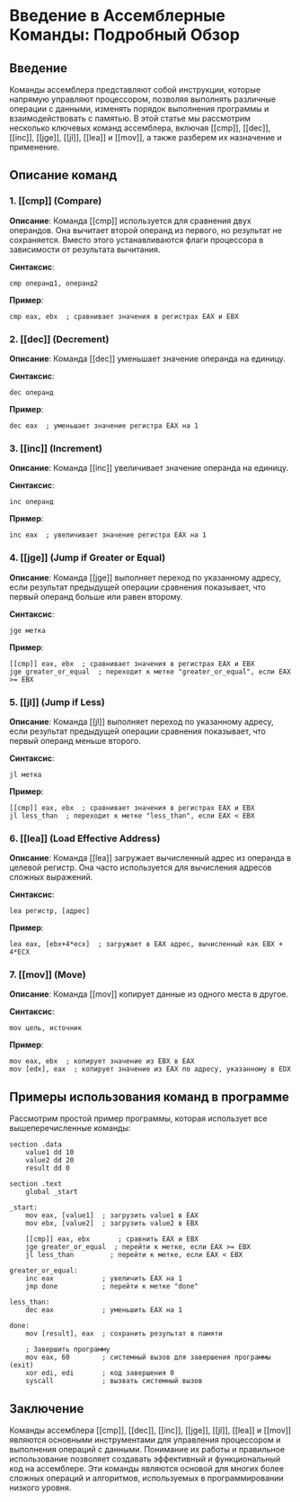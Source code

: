 #  Введение в Ассемблерные Команды: Подробный Обзор

##  Введение

Команды ассемблера представляют собой инструкции, которые напрямую управляют процессором, позволяя выполнять различные операции с данными, изменять порядок выполнения программы и взаимодействовать с памятью. В этой статье мы рассмотрим несколько ключевых команд ассемблера, включая [[cmp]], [[dec]], [[inc]], [[jge]], [[jl]], [[lea]] и [[mov]], а также разберем их назначение и применение.

##  Описание команд

###  1. [[cmp]] (Compare)

**Описание**: Команда [[cmp]] используется для сравнения двух операндов. Она вычитает второй операнд из первого, но результат не сохраняется. Вместо этого устанавливаются флаги процессора в зависимости от результата вычитания.

**Синтаксис**:
```assembly
cmp операнд1, операнд2
```

**Пример**:
```assembly
cmp eax, ebx  ; сравнивает значения в регистрах EAX и EBX
```

###  2. [[dec]] (Decrement)

**Описание**: Команда [[dec]] уменьшает значение операнда на единицу.

**Синтаксис**:
```assembly
dec операнд
```

**Пример**:
```assembly
dec eax  ; уменьшает значение регистра EAX на 1
```

###  3. [[inc]] (Increment)

**Описание**: Команда [[inc]] увеличивает значение операнда на единицу.

**Синтаксис**:
```assembly
inc операнд
```

**Пример**:
```assembly
inc eax  ; увеличивает значение регистра EAX на 1
```

###  4. [[jge]] (Jump if Greater or Equal)

**Описание**: Команда [[jge]] выполняет переход по указанному адресу, если результат предыдущей операции сравнения показывает, что первый операнд больше или равен второму.

**Синтаксис**:
```assembly
jge метка
```

**Пример**:
```assembly
[[cmp]] eax, ebx  ; сравнивает значения в регистрах EAX и EBX
jge greater_or_equal  ; переходит к метке "greater_or_equal", если EAX >= EBX
```

###  5. [[jl]] (Jump if Less)

**Описание**: Команда [[jl]] выполняет переход по указанному адресу, если результат предыдущей операции сравнения показывает, что первый операнд меньше второго.

**Синтаксис**:
```assembly
jl метка
```

**Пример**:
```assembly
[[cmp]] eax, ebx  ; сравнивает значения в регистрах EAX и EBX
jl less_than  ; переходит к метке "less_than", если EAX < EBX
```

###  6. [[lea]] (Load Effective Address)

**Описание**: Команда [[lea]] загружает вычисленный адрес из операнда в целевой регистр. Она часто используется для вычисления адресов сложных выражений.

**Синтаксис**:
```assembly
lea регистр, [адрес]
```

**Пример**:
```assembly
lea eax, [ebx+4*ecx]  ; загружает в EAX адрес, вычисленный как EBX + 4*ECX
```

###  7. [[mov]] (Move)

**Описание**: Команда [[mov]] копирует данные из одного места в другое.

**Синтаксис**:
```assembly
mov цель, источник
```

**Пример**:
```assembly
mov eax, ebx  ; копирует значение из EBX в EAX
mov [edx], eax  ; копирует значение из EAX по адресу, указанному в EDX
```

##  Примеры использования команд в программе

Рассмотрим простой пример программы, которая использует все вышеперечисленные команды:

```assembly
section .data
    value1 dd 10
    value2 dd 20
    result dd 0

section .text
    global _start

_start:
    mov eax, [value1]  ; загрузить value1 в EAX
    mov ebx, [value2]  ; загрузить value2 в EBX

    [[cmp]] eax, ebx       ; сравнить EAX и EBX
    jge greater_or_equal  ; перейти к метке, если EAX >= EBX
    jl less_than         ; перейти к метке, если EAX < EBX

greater_or_equal:
    inc eax            ; увеличить EAX на 1
    jmp done           ; перейти к метке "done"

less_than:
    dec eax            ; уменьшить EAX на 1

done:
    mov [result], eax  ; сохранить результат в памяти

    ; Завершить программу
    mov eax, 60        ; системный вызов для завершения программы (exit)
    xor edi, edi       ; код завершения 0
    syscall            ; вызвать системный вызов
```

##  Заключение

Команды ассемблера [[cmp]], [[dec]], [[inc]], [[jge]], [[jl]], [[lea]] и [[mov]] являются основными инструментами для управления процессором и выполнения операций с данными. Понимание их работы и правильное использование позволяет создавать эффективный и функциональный код на ассемблере. Эти команды являются основой для многих более сложных операций и алгоритмов, используемых в программировании низкого уровня.